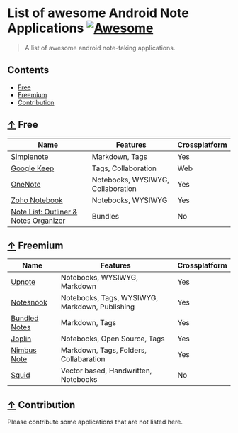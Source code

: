 # List of awesome Android Note Applications [![Awesome](https://awesome.re/badge.svg)](https://awesome.re)

> A list of awesome android note-taking applications.

## Contents

* [Free](#-free)
* [Freemium](#-freemium)
* [Contribution](#-contribution)

## [↑](#-contents) Free
| Name                                                                                                                        | Features                             | Crossplatform |
|-----------------------------------------------------------------------------------------------------------------------------|-----------------------------------|---------------|
| [Simplenote](https://play.google.com/store/apps/details?id=com.automattic.simplenote&hl=en_IN&gl=US)                        | Markdown, Tags                    | Yes           |
| [Google Keep](https://play.google.com/store/apps/details?id=com.google.android.keep&hl=en_IN&gl=US)                         | Tags, Collaboration               | Web           |
| [OneNote](https://play.google.com/store/apps/details?id=com.microsoft.office.onenote&hl=en_IN&gl=US)                        | Notebooks, WYSIWYG, Collaboration | Yes           |
| [Zoho Notebook](https://play.google.com/store/apps/details?id=com.zoho.notebook&hl=en_IN&gl=US)                             | Notebooks, WYSIWYG                | Yes           |
| [Note List: Outliner & Notes Organizer](https://play.google.com/store/apps/details?id=com.kavaklir.notelist&hl=en_IN&gl=US) | Bundles                           | No            |



## [↑](#-contents) Freemium

| Name                                                                                                                 | Features                                          | Crossplatform |
|----------------------------------------------------------------------------------------------------------------------|------------------------------------------------|---------------|
| [Upnote](https://play.google.com/store/apps/details?id=com.getupnote.android&hl=en_IN&gl=US)                         | Notebooks, WYSIWYG, Markdown                   | Yes           |
| [Notesnook](https://play.google.com/store/apps/details?id=com.streetwriters.notesnook)                               | Notebooks, Tags, WYSIWYG, Markdown, Publishing | Yes           |
| [Bundled Notes](https://play.google.com/store/apps/details?id=com.xaviertobin.noted)                                 | Markdown, Tags                                 | Yes           |
| [Joplin](https://play.google.com/store/apps/details?id=net.cozic.joplin&hl=en_IN&gl=US)                              | Notebooks, Open Source, Tags                   | Yes           |
| [Nimbus Note](https://play.google.com/store/apps/details?id=com.bvblogic.nimbusnote&hl=en_IN&gl=US)                  | Markdown, Tags, Folders, Collabaration         | Yes           |
| [Squid](https://play.google.com/store/apps/details?id=com.steadfastinnovation.android.projectpapyrus&hl=en_IN&gl=US) | Vector based, Handwritten, Notebooks           | No            |


## [↑](#-contents) Contribution

Please contribute some applications that are not listed here.
